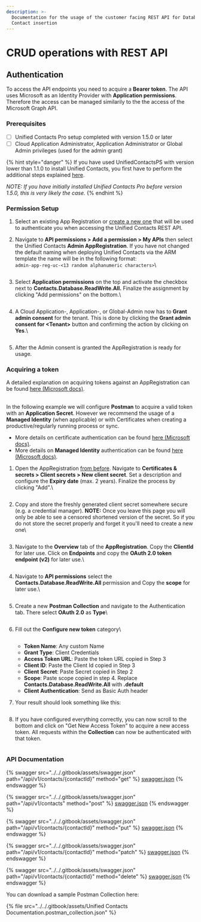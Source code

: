 ```yaml
---
description: >-
  Documentation for the usage of the customer facing REST API for Database
  Contact insertion
---
```


# CRUD operations with REST API

## Authentication

To access the API endpoints you need to acquire a **Bearer token**. The API uses Microsoft as an Identity Provider with **Application permissions**. Therefore the access can be managed similarily to the the access of the Microsoft Graph API.

### Prerequisites

* [ ] Unified Contacts Pro setup completed with version 1.5.0 or later
* [ ] Cloud Application Administrator, Application Administrator or Global Admin privileges (used for the admin grant)

{% hint style="danger" %}
If you have used UnifiedContactsPS with version lower than 1.1.0 to install Unified Contacts, you first have to perform the additional steps explained [here](updating-to-unified-contacts-pro-1.5.0.md).

_NOTE: If you have initially installed Unified Contacts Pro before version 1.5.0, this is very likely the case._
{% endhint %}

### Permission Setup

1. Select an existing App Registration or [create a new one](https://learn.microsoft.com/en-us/azure/healthcare-apis/register-application) that will be used to authenticate you when accessing the Unified Contacts REST API.
2.  Navigate to **API permissions > Add a permission > My APIs** then select the Unified Contacts **Admin AppRegistration**. If you have not changed the default naming when deploying Unified Contacts via the ARM template the name will be in the following format: \
    `admin-app-reg-uc-<13 random alphanumeric characters>`\


    <figure><img src="../../.gitbook/assets/image (55).png" alt=""><figcaption></figcaption></figure>
3.  Select **Application permissions** on the top and activate the checkbox next to **Contacts.Database.ReadWrite.All.** Finalize the assignment by clicking  "Add permissions" on the bottom.\


    <figure><img src="../../.gitbook/assets/image (33).png" alt=""><figcaption></figcaption></figure>
4.  A Cloud Application-, Application-, or Global-Admin now has to **Grant admin consent** for the tenant. This is done by clicking the **Grant admin consent for \<Tenant>** button and confirming the action by clicking on **Yes**.\


    <figure><img src="../../.gitbook/assets/image (72).png" alt=""><figcaption></figcaption></figure>
5. After the Admin consent is granted the AppRegistration is ready for usage.

### Acquiring a token

A detailed explanation on acquiring tokens against an AppRegistration can be found [here (Microsoft docs)](https://learn.microsoft.com/en-us/azure/active-directory/develop/v2-oauth2-client-creds-grant-flow).

\
In the following example we will configure **Postman** to acquire a valid token with an **Application Secret**. However we recommend the usage of a **Managed Identity** (when applicable) or with Certificates when creating a productive/regularly running process or sync.

* More details on certificate authentication can be found [here (Microsoft docs)](https://learn.microsoft.com/en-us/azure/active-directory/develop/v2-oauth2-client-creds-grant-flow#second-case-access-token-request-with-a-certificate).&#x20;
* More details on **Managed Identity** authentication can be found [here (Microsoft docs)](https://learn.microsoft.com/en-us/azure/active-directory/managed-identities-azure-resources/how-to-use-vm-token).

1.  Open the AppRegistration [from before](crud-operations-with-rest-api.md#permission-setup). Navigate to **Certificates & secrets > Client secrets > New client secret**. Set a description and configure the **Expiry date** (max. 2 years). Finalize the process by clicking "Add".\


    <figure><img src="../../.gitbook/assets/image (88).png" alt=""><figcaption></figcaption></figure>
2.  Copy and store the freshly generated client secret somewhere secure (e.g. a credential manager). **NOTE:** Once you leave this page you will only be able to see a censored shortened version of the secret. So if you do not store the secret properly and forget it you'll need to create a new one\


    <figure><img src="../../.gitbook/assets/image (27).png" alt=""><figcaption></figcaption></figure>
3.  Navigate to the **Overview** tab of the **AppRegistration**. Copy the **ClientId** for later use. Click on **Endpoints** and copy the **OAuth 2.0 token endpoint (v2)** for later use.\


    <figure><img src="../../.gitbook/assets/image (56).png" alt=""><figcaption></figcaption></figure>
4.  Navigate to **API permissions** select the **Contacts.Database.ReadWrite.All** permission and Copy the **scope** for later use.\


    <figure><img src="../../.gitbook/assets/image (46).png" alt=""><figcaption></figcaption></figure>
5.  Create a new **Postman Collection** and navigate to the Authentication tab. There select **OAuth 2.0** as **Type**\


    <figure><img src="../../.gitbook/assets/image (38).png" alt=""><figcaption></figcaption></figure>
6.  Fill out the **Configure new token** category\


    <figure><img src="../../.gitbook/assets/image (67).png" alt=""><figcaption></figcaption></figure>

    * **Token Name**: Any custom Name
    * **Grant Type**: Client Credentials
    * **Access Token URL**: Paste the token URL copied in Step 3
    * **Client ID**: Paste the Client Id copied in Step 3
    * **Client Secret**: Paste Secret copied in Step 2
    * **Scope**: Paste scope copied in step 4. Replace **Contacts.Database.ReadWrite.All** with **.default**
    * **Client Authentication**: Send as Basic Auth header
7.  Your result should look something like this:

    <figure><img src="../../.gitbook/assets/image (68).png" alt=""><figcaption></figcaption></figure>
8.  If you have configured everything correctly, you can now scroll to the bottom and click on "Get New Access Token" to acquire a new access token. All requests within the **Collection** can now be authenticated with that token.

    <figure><img src="../../.gitbook/assets/image (28).png" alt=""><figcaption></figcaption></figure>

### API Documentation

{% swagger src="../../.gitbook/assets/swagger.json" path="/api/v1/contacts/{contactId}" method="get" %}
[swagger.json](../../.gitbook/assets/swagger.json)
{% endswagger %}

{% swagger src="../../.gitbook/assets/swagger.json" path="/api/v1/contacts" method="post" %}
[swagger.json](../../.gitbook/assets/swagger.json)
{% endswagger %}

{% swagger src="../../.gitbook/assets/swagger.json" path="/api/v1/contacts/{contactId}" method="put" %}
[swagger.json](../../.gitbook/assets/swagger.json)
{% endswagger %}

{% swagger src="../../.gitbook/assets/swagger.json" path="/api/v1/contacts/{contactId}" method="patch" %}
[swagger.json](../../.gitbook/assets/swagger.json)
{% endswagger %}

{% swagger src="../../.gitbook/assets/swagger.json" path="/api/v1/contacts/{contactId}" method="delete" %}
[swagger.json](../../.gitbook/assets/swagger.json)
{% endswagger %}

You can download a sample Postman Collection here:

{% file src="../../.gitbook/assets/Unified Contacts Documentation.postman_collection.json" %}
